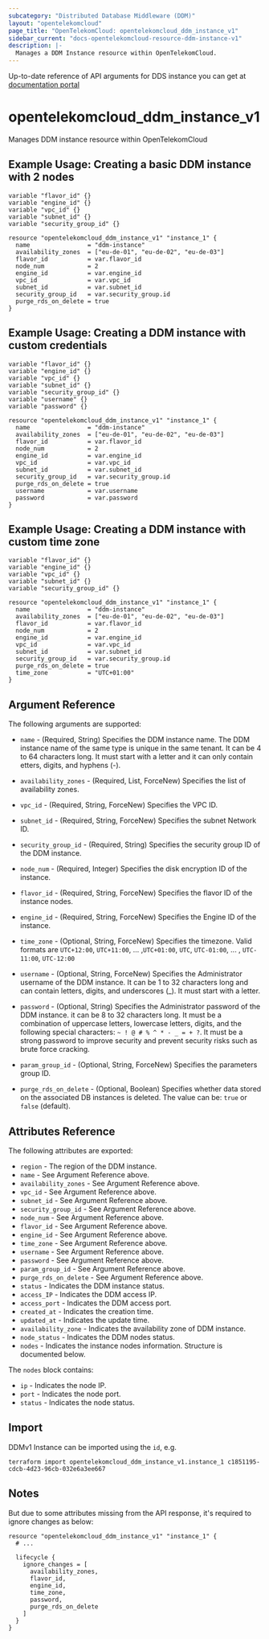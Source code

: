 ```yaml
---
subcategory: "Distributed Database Middleware (DDM)"
layout: "opentelekomcloud"
page_title: "OpenTelekomCloud: opentelekomcloud_ddm_instance_v1"
sidebar_current: "docs-opentelekomcloud-resource-ddm-instance-v1"
description: |-
  Manages a DDM Instance resource within OpenTelekomCloud.
---
```


Up-to-date reference of API arguments for DDS instance you can get at
[documentation portal](https://docs.otc.t-systems.com/distributed-database-middleware/api-ref/apis_recommended/ddm_instances)

# opentelekomcloud_ddm_instance_v1

Manages DDM instance resource within OpenTelekomCloud

## Example Usage: Creating a basic DDM instance with 2 nodes
```hcl
variable "flavor_id" {}
variable "engine_id" {}
variable "vpc_id" {}
variable "subnet_id" {}
variable "security_group_id" {}

resource "opentelekomcloud_ddm_instance_v1" "instance_1" {
  name                = "ddm-instance"
  availability_zones  = ["eu-de-01", "eu-de-02", "eu-de-03"]
  flavor_id           = var.flavor_id
  node_num            = 2
  engine_id           = var.engine_id
  vpc_id              = var.vpc_id
  subnet_id           = var.subnet_id
  security_group_id   = var.security_group.id
  purge_rds_on_delete = true
}
```

## Example Usage: Creating a DDM instance with custom credentials
```hcl
variable "flavor_id" {}
variable "engine_id" {}
variable "vpc_id" {}
variable "subnet_id" {}
variable "security_group_id" {}
variable "username" {}
variable "password" {}

resource "opentelekomcloud_ddm_instance_v1" "instance_1" {
  name                = "ddm-instance"
  availability_zones  = ["eu-de-01", "eu-de-02", "eu-de-03"]
  flavor_id           = var.flavor_id
  node_num            = 2
  engine_id           = var.engine_id
  vpc_id              = var.vpc_id
  subnet_id           = var.subnet_id
  security_group_id   = var.security_group.id
  purge_rds_on_delete = true
  username            = var.username
  password            = var.password
}
```

## Example Usage: Creating a DDM instance with custom time zone
```hcl
variable "flavor_id" {}
variable "engine_id" {}
variable "vpc_id" {}
variable "subnet_id" {}
variable "security_group_id" {}

resource "opentelekomcloud_ddm_instance_v1" "instance_1" {
  name                = "ddm-instance"
  availability_zones  = ["eu-de-01", "eu-de-02", "eu-de-03"]
  flavor_id           = var.flavor_id
  node_num            = 2
  engine_id           = var.engine_id
  vpc_id              = var.vpc_id
  subnet_id           = var.subnet_id
  security_group_id   = var.security_group.id
  purge_rds_on_delete = true
  time_zone           = "UTC+01:00"
}
```

## Argument Reference

The following arguments are supported:

* `name` - (Required, String) Specifies the DDM instance name. The DDM instance name of the same
  type is unique in the same tenant. It can be  4 to 64 characters long. It must start with a letter and it can only contain etters, digits, and hyphens (-).

* `availability_zones` - (Required, List, ForceNew) Specifies the list of availability zones.

* `vpc_id` - (Required, String, ForceNew) Specifies the VPC ID.

* `subnet_id` - (Required, String, ForceNew) Specifies the subnet Network ID.

* `security_group_id` - (Required, String) Specifies the security group ID of the DDM instance.

* `node_num` - (Required, Integer) Specifies the disk encryption ID of the instance.

* `flavor_id` - (Required, String, ForceNew) Specifies the flavor ID of the instance nodes.

* `engine_id` - (Required, String, ForceNew) Specifies the Engine ID of the instance.

* `time_zone` - (Optional, String, ForceNew) Specifies the timezone. Valid formats are `UTC+12:00`, `UTC+11:00`, ... ,`UTC+01:00`, `UTC`, `UTC-01:00`, ... , `UTC-11:00`, `UTC-12:00`

* `username` - (Optional, String, ForceNew) Specifies the Administrator username of the DDM instance. It can be 1 to 32 characters long and can contain letters, digits, and underscores (_). It must start with a letter.

* `password` - (Optional, String) Specifies the Administrator password of the DDM instance. it can be 8 to 32 characters long. It must be a combination of uppercase letters, lowercase letters, digits, and the following special characters: `~ ! @ # % ^ * - _ = + ?`. It must be a strong password to improve security and prevent security risks such as brute force cracking.

* `param_group_id` - (Optional, String, ForceNew) Specifies the parameters group ID.

* `purge_rds_on_delete` - (Optional, Boolean) Specifies whether data stored on the associated DB instances is deleted. The value can be: `true` or `false` (default).


## Attributes Reference

The following attributes are exported:

* `region` - The region of the DDM instance.
* `name` - See Argument Reference above.
* `availability_zones` - See Argument Reference above.
* `vpc_id` - See Argument Reference above.
* `subnet_id` - See Argument Reference above.
* `security_group_id` - See Argument Reference above.
* `node_num` - See Argument Reference above.
* `flavor_id` - See Argument Reference above.
* `engine_id` - See Argument Reference above.
* `time_zone` - See Argument Reference above.
* `username` - See Argument Reference above.
* `password` - See Argument Reference above.
* `param_group_id` - See Argument Reference above.
* `purge_rds_on_delete` - See Argument Reference above.
* `status` - Indicates the DDM instance status.
* `access_IP` - Indicates the DDM access IP.
* `access_port` - Indicates the DDM access port.
* `created_at` - Indicates the creation time.
* `updated_at` - Indicates the update time.
* `availability_zone` - Indicates the availability zone of DDM instance.
* `node_status` - Indicates the DDM nodes status.
* `nodes` - Indicates the instance nodes information. Structure is documented below.

The `nodes` block contains:

  - `ip` - Indicates the node IP.
  - `port` - Indicates the node port.
  - `status` - Indicates the node status.


## Import

DDMv1 Instance can be imported using the `id`, e.g.

```shell
terraform import opentelekomcloud_ddm_instance_v1.instance_1 c1851195-cdcb-4d23-96cb-032e6a3ee667
```

## Notes

But due to some attributes missing from the API response, it's required to ignore changes as below:

```hcl
resource "opentelekomcloud_ddm_instance_v1" "instance_1" {
  # ...

  lifecycle {
    ignore_changes = [
      availability_zones,
      flavor_id,
      engine_id,
      time_zone,
      password,
      purge_rds_on_delete
    ]
  }
}
```

